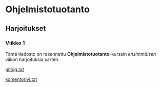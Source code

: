 # Ohjelmistotuotanto

## Harjoitukset 

### Viikko 1

Tämä tiedosto on rakennettu **Ohjelmistotuotanto**-kurssin *ensimmäisen* viikon harjoituksia varten.

[gitlog.txt](https://github.com/phuvio/ot-harjoitustyo/blob/main/laskarit/viikko1/gitlog.txt)

[komentorivi.txt](https://github.com/phuvio/ot-harjoitustyo/blob/main/laskarit/viikko1/komentorivi.txt)


